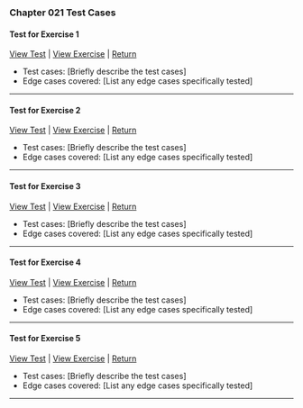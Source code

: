 ﻿### Chapter 021 Test Cases

#### Test for Exercise 1

[View Test](Chapter021Exercise1Test.java) | [View Exercise](../../../main/java/Chapter021/Chapter021Exercise1.java) | [Return](../../../../README.md)

- Test cases: [Briefly describe the test cases]
- Edge cases covered: [List any edge cases specifically tested]

---
#### Test for Exercise 2

[View Test](Chapter021Exercise2Test.java) | [View Exercise](../../../main/java/Chapter021/Chapter021Exercise2.java) | [Return](../../../../README.md)

- Test cases: [Briefly describe the test cases]
- Edge cases covered: [List any edge cases specifically tested]

---
#### Test for Exercise 3

[View Test](Chapter021Exercise3Test.java) | [View Exercise](../../../main/java/Chapter021/Chapter021Exercise3.java) | [Return](../../../../README.md)

- Test cases: [Briefly describe the test cases]
- Edge cases covered: [List any edge cases specifically tested]

---
#### Test for Exercise 4

[View Test](Chapter021Exercise4Test.java) | [View Exercise](../../../main/java/Chapter021/Chapter021Exercise4.java) | [Return](../../../../README.md)

- Test cases: [Briefly describe the test cases]
- Edge cases covered: [List any edge cases specifically tested]

---
#### Test for Exercise 5

[View Test](Chapter021Exercise5Test.java) | [View Exercise](../../../main/java/Chapter021/Chapter021Exercise5.java) | [Return](../../../../README.md)

- Test cases: [Briefly describe the test cases]
- Edge cases covered: [List any edge cases specifically tested]

---
